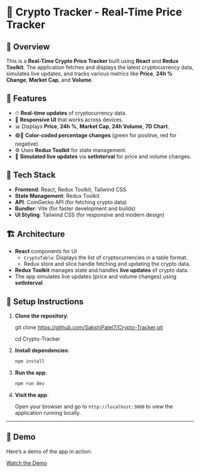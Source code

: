 # 🚀 **Crypto Tracker - Real-Time Price Tracker**

## 📝 **Overview**

This is a **Real-Time Crypto Price Tracker** built using **React** and **Redux Toolkit**. The application fetches and displays the latest cryptocurrency data, simulates live updates, and tracks various metrics like **Price**, **24h % Change**, **Market Cap**, and **Volume**.

## 🌟 **Features**

- ⏱ **Real-time updates** of cryptocurrency data.
- 📱 **Responsive UI** that works across devices.
- 📊 Displays **Price**, **24h %**, **Market Cap**, **24h Volume**, **7D Chart**.
- 🟢🔴 **Color-coded percentage changes** (green for positive, red for negative).
- ⚙️ Uses **Redux Toolkit** for state management.
- 🔄 **Simulated live updates** via **setInterval** for price and volume changes.

## 🧰 **Tech Stack**

- **Frontend**: React, Redux Toolkit, Tailwind CSS
- **State Management**: Redux Toolkit
- **API**: CoinGecko API (for fetching crypto data)
- **Bundler**: Vite (for faster development and builds)
- **UI Styling**: Tailwind CSS (for responsive and modern design)

## 🏗️ **Architecture**

- **React** components for UI
  - `CryptoTable`: Displays the list of cryptocurrencies in a table format.
  - Redux store and slice handle fetching and updating the crypto data.
- **Redux Toolkit** manages state and handles **live updates** of crypto data.
- The app simulates live updates (price and volume changes) using **setInterval**.

## 🔧 **Setup Instructions**

1. **Clone the repository**:

   
   git clone https://github.com/SakshiPatel7/Crypto-Tracker.git
   
   cd Crypto-Tracker
3. **Install dependencies**:

   ```bash
   npm install
4. **Run the app**:

   ```bash
   npm run dev
5. **Visit the app**:  

   Open your browser and go to `http://localhost:3000` to view the application running locally.

---

## 🎥 **Demo**

Here’s a demo of the app in action:

[Watch the Demo](https://drive.google.com/file/d/1slO96v3Kuhe_7SasqfbiJ_lOKWa9-IcM/view?usp=sharing)
